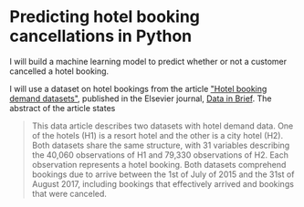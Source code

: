 # Predicting hotel booking cancellations in Python

I will build a machine learning model to predict whether or not a customer cancelled a hotel booking.

I will use a dataset on hotel bookings from the article ["Hotel booking demand datasets"](https://www.sciencedirect.com/science/article/pii/S2352340918315191), published in the Elsevier journal, [Data in Brief](https://www.sciencedirect.com/journal/data-in-brief). The abstract of the article states 

> This data article describes two datasets with hotel demand data. One of the hotels (H1) is a resort hotel and the other is a city hotel (H2). Both datasets share the same structure, with 31 variables describing the 40,060 observations of H1 and 79,330 observations of H2. Each observation represents a hotel booking. Both datasets comprehend bookings due to arrive between the 1st of July of 2015 and the 31st of August 2017, including bookings that effectively arrived and bookings that were canceled. 
